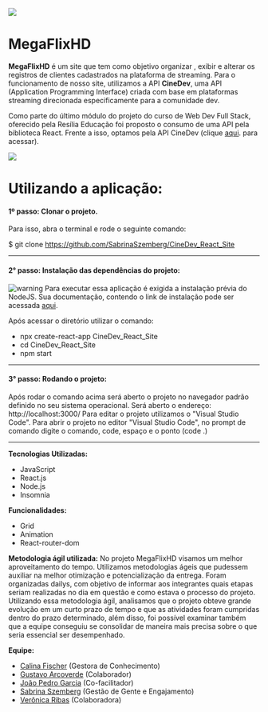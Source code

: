 **![](https://lh3.googleusercontent.com/YBIWkR_Wf4C8dAfuwtw5bFgq2WIE6w8cncO9G2V7qLaca45ocRhGeC3uxVT4-i8D2DZ_I299rNGSFduyRkOOKMAj8QKP4iKURrpHbrXBlhzCjdH3n1QhR-PCRgDnYJ2HqxmVt7nj2SDeujW3FW5Nzpo)**
# MegaFlixHD

**MegaFlixHD** é um site que tem como objetivo organizar , exibir e alterar os registros de clientes cadastrados na plataforma de streaming.
Para o funcionamento de nosso site, utilizamos a API **CineDev**, uma API (Application Programming Interface) criada com base em plataformas streaming direcionada especificamente para a comunidade dev.

Como parte do último módulo do projeto do curso de Web Dev Full Stack, oferecido pela Resília Educação foi proposto o consumo de uma API pela biblioteca React. Frente a isso, optamos pela API CineDev (clique [aqui](https://github.com/carolsaint/cineDev). para acessar).


**![](https://lh3.googleusercontent.com/Gjhkd-AYNFUtoadUnNt2_whQh03BtPW1BRDJGqrMdjTflehOvi1q618O9k-lTBkU5TIFqKBxU9jj4TPmChEpbFLpaMBDeMmX0aGPCPIz2-8J2H04abQPDeFuS6XRcCWfTwYgVvIWGqz681gzATX5x3w)**


# Utilizando a aplicação:

#### 1º passo: Clonar o projeto.

Para isso, abra o terminal e rode o seguinte comando:

$ git clone https://github.com/SabrinaSzemberg/CineDev_React_Site

----------
#### 2° passo: Instalação das dependências do projeto:

![warning](https://lh4.googleusercontent.com/fKKm-j3mt6d0LaiPROjSVQu7-vOGUrD3N6x9kHEEoAA8hQrf-2x4SgnD5IOzVG00CTJ2NV_QRhPFNHY0IOZg9liIPnfns8O3_Ul69_yu5UK3zdKwrbJiUi9jfUAxeoJVOPenblR072NfGs5PglIZ_oE) Para executar essa aplicação é exigida a instalação prévia do NodeJS. Sua documentação, contendo o link de instalação pode ser acessada [aqui](https://nodejs.dev/download/).

Após acessar o diretório utilizar o comando:

-   npx create-react-app CineDev_React_Site
-   cd CineDev_React_Site
-   npm start
    

----------

#### 3° passo: Rodando o projeto:  

Após rodar o comando acima será aberto o projeto no navegador padrão definido no seu sistema operacional.
Será aberto o endereço: http://localhost:3000/
Para editar o projeto utilizamos o "Visual Studio Code".
Para abrir o projeto no editor "Visual Studio Code", no prompt de comando digite o comando, code, espaço e o ponto (code .)

-------

**Tecnologias Utilizadas:**
- JavaScript
- React.js
- Node.js
- Insomnia

**Funcionalidades:**

- Grid
- Animation
- React-router-dom

**Metodologia ágil utilizada:**
No projeto MegaFlixHD visamos um melhor aproveitamento do tempo. Utilizamos metodologias ágeis que pudessem auxiliar na melhor otimização e potencialização da entrega. Foram organizadas dailys,  com objetivo de informar aos integrantes quais etapas seriam realizadas no dia em questão e como estava o processo do projeto.
Utilizando essa metodologia ágil, analisamos que o projeto obteve grande evolução em um curto prazo de tempo e que as atividades foram cumpridas dentro do prazo determinado, além disso, foi possível examinar também que a equipe conseguiu se consolidar de maneira mais precisa sobre o que seria essencial ser desempenhado.

**Equipe:**

- [Calina Fischer](https://github.com/calinafischer) (Gestora de Conhecimento)
- [Gustavo Arcoverde](https://github.com/GustavoArcoverde) (Colaborador)
- [João Pedro Garcia](https://github.com/joaokx) (Co-facilitador)
- [Sabrina Szemberg](https://github.com/SabrinaSzemberg) (Gestão de Gente e Engajamento)
- [Verônica Ribas](https://github.com/VeronicaRibas) (Colaboradora)
